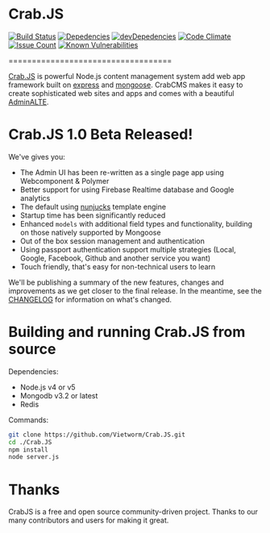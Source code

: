 # Crab.JS 
[![Build Status](https://travis-ci.org/Vietworm/Crab.JS.svg?branch=master)](https://travis-ci.org/Vietworm/Crab.JS)
[![Depedencies](https://david-dm.org/Vietworm/crabJS.svg)](https://david-dm.org/Vietworm/crabJS)  [![devDepedencies](https://david-dm.org/Vietworm/crabJS/dev-status.svg)](https://david-dm.org/Vietworm/crabJS#info=devDependencies)  [![Code Climate](https://codeclimate.com/github/Vietworm/CrabJS/badges/gpa.svg)](https://codeclimate.com/github/Vietworm/CrabJS)
[![Issue Count](https://codeclimate.com/github/Vietworm/CrabJS/badges/issue_count.svg)](https://codeclimate.com/github/Vietworm/CrabJS)
[![Known Vulnerabilities](https://snyk.io/test/github/Vietworm/crabjs/badge.svg)](https://snyk.io/test/github/Vietworm/crabjs)

===================================

[Crab.JS](https://100dayproject.org/projects/Crab.JS) is powerful Node.js content management system add web app framework built on [express](http://expressjs.com/) and [mongoose](http://mongoosejs.com/). CrabCMS makes it easy to create sophisticated web sites and apps and comes with a beautiful [AdminALTE](https://almsaeedstudio.com/themes/AdminLTE/index2.html).

# Crab.JS 1.0 Beta Released!

We've gives you:

* The Admin UI has been re-written as a single page app using Webcomponent & Polymer
* Better support for using Firebase Realtime database and Google analytics
* The default using [nunjucks](https://mozilla.github.io/nunjucks/) template engine
* Startup time has been significantly reduced
* Enhanced `models` with additional field types and functionality, building on those natively supported by Mongoose
* Out of the box session management and authentication
* Using passport authentication support multiple strategies (Local, Google, Facebook, Github and another service you want)
* Touch friendly, that's easy for non-technical users to learn

We'll be publishing a summary of the new features, changes and improvements as we get closer to the final release. In the meantime, see the [CHANGELOG](https://github.com/Vietworm/Crab.JS/blob/master/README.md) for information on what's changed.

# Building and running Crab.JS from source

Dependencies:

* Node.js v4 or v5
* Mongodb v3.2 or latest
* Redis

Commands:

```bash
git clone https://github.com/Vietworm/Crab.JS.git
cd ./Crab.JS
npm install
node server.js
```

# Thanks

CrabJS is a free and open source community-driven project. Thanks to our many contributors and users for making it great.
